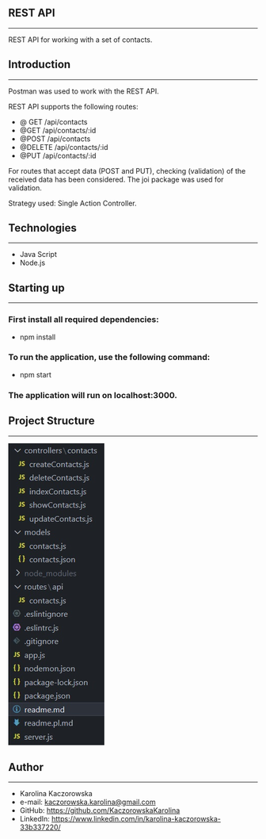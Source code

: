 ## REST API

---

REST API for working with a set of contacts.

## Introduction

---

Postman was used to work with the REST API.

REST API supports the following routes:

- @ GET /api/contacts
- @GET /api/contacts/:id
- @POST /api/contacts
- @DELETE /api/contacts/:id
- @PUT /api/contacts/:id

For routes that accept data (POST and PUT), checking (validation) of the received data has been considered. The joi package was used for validation.

Strategy used: Single Action Controller.

## Technologies

---

- Java Script
- Node.js

## Starting up

---

### First install all required dependencies:

- npm install

### To run the application, use the following command:

- npm start

### The application will run on localhost:3000.

## Project Structure

---

![Project structure](./ProjectStructure.jpg)

## Author

---

- Karolina Kaczorowska
- e-mail: kaczorowska.karolina@gmail.com
- GitHub: https://github.com/KaczorowskaKarolina
- LinkedIn: https://www.linkedin.com/in/karolina-kaczorowska-33b337220/
